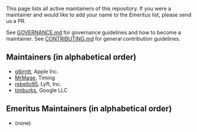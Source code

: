 This page lists all active maintainers of this repository. If you were a
maintainer and would like to add your name to the Emeritus list, please send us a
PR.

See [GOVERNANCE.md](https://github.com/grpc/grpc-community/blob/main/governance.md)
for governance guidelines and how to become a maintainer.
See [CONTRIBUTING.md](https://github.com/grpc/grpc-community/blob/main/CONTRIBUTING.md)
for general contribution guidelines.

## Maintainers (in alphabetical order)
- [glbrntt](https://github.com/glbrntt), Apple Inc.
- [MrMage](https://github.com/MrMage), Timing
- [rebello95](https://github.com/rebello95), Lyft, Inc.
- [timburks](https://github.com/timburks), Google LLC

## Emeritus Maintainers (in alphabetical order)
- (none)

